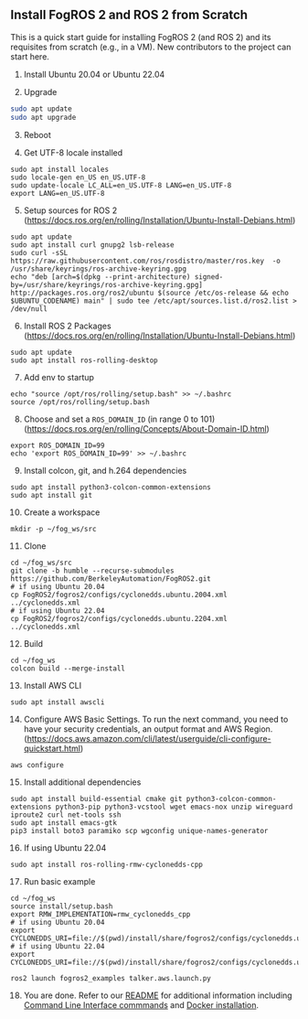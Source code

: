 Install FogROS 2 and ROS 2 from Scratch
---

This is a quick start guide for installing FogROS 2 (and ROS 2) and its requisites from scratch (e.g., in a VM).  New contributors to the project can start here.

1. Install Ubuntu 20.04 or Ubuntu 22.04

2. Upgrade
```bash
sudo apt update
sudo apt upgrade
```

3. Reboot

4. Get UTF-8 locale installed

```
sudo apt install locales
sudo locale-gen en_US en_US.UTF-8
sudo update-locale LC_ALL=en_US.UTF-8 LANG=en_US.UTF-8
export LANG=en_US.UTF-8
```

5. Setup sources for ROS 2 (https://docs.ros.org/en/rolling/Installation/Ubuntu-Install-Debians.html)

```
sudo apt update
sudo apt install curl gnupg2 lsb-release
sudo curl -sSL https://raw.githubusercontent.com/ros/rosdistro/master/ros.key  -o /usr/share/keyrings/ros-archive-keyring.gpg
echo "deb [arch=$(dpkg --print-architecture) signed-by=/usr/share/keyrings/ros-archive-keyring.gpg] http://packages.ros.org/ros2/ubuntu $(source /etc/os-release && echo $UBUNTU_CODENAME) main" | sudo tee /etc/apt/sources.list.d/ros2.list > /dev/null
```

6. Install ROS 2 Packages (https://docs.ros.org/en/rolling/Installation/Ubuntu-Install-Debians.html)

```
sudo apt update
sudo apt install ros-rolling-desktop
```

7. Add env to startup

```
echo "source /opt/ros/rolling/setup.bash" >> ~/.bashrc
source /opt/ros/rolling/setup.bash
```

8. Choose and set a `ROS_DOMAIN_ID` (in range 0 to 101) (https://docs.ros.org/en/rolling/Concepts/About-Domain-ID.html)

```
export ROS_DOMAIN_ID=99
echo 'export ROS_DOMAIN_ID=99' >> ~/.bashrc
```
9. Install colcon, git, and h.264 dependencies

```
sudo apt install python3-colcon-common-extensions
sudo apt install git
```

10. Create a workspace

```
mkdir -p ~/fog_ws/src
```

11. Clone

```
cd ~/fog_ws/src
git clone -b humble --recurse-submodules https://github.com/BerkeleyAutomation/FogROS2.git
# if using Ubuntu 20.04
cp FogROS2/fogros2/configs/cyclonedds.ubuntu.2004.xml ../cyclonedds.xml
# if using Ubuntu 22.04
cp FogROS2/fogros2/configs/cyclonedds.ubuntu.2204.xml ../cyclonedds.xml
```

12. Build

```
cd ~/fog_ws
colcon build --merge-install
```

13. Install AWS CLI

```
sudo apt install awscli
```

14. Configure AWS Basic Settings. To run the next command, you need to have your security credentials, an output format and AWS Region. (https://docs.aws.amazon.com/cli/latest/userguide/cli-configure-quickstart.html)

```
aws configure
```

15. Install additional dependencies

```
sudo apt install build-essential cmake git python3-colcon-common-extensions python3-pip python3-vcstool wget emacs-nox unzip wireguard iproute2 curl net-tools ssh
sudo apt install emacs-gtk
pip3 install boto3 paramiko scp wgconfig unique-names-generator
```

16. If using Ubuntu 22.04

```
sudo apt install ros-rolling-rmw-cyclonedds-cpp
```
   
17. Run basic example

```
cd ~/fog_ws
source install/setup.bash
export RMW_IMPLEMENTATION=rmw_cyclonedds_cpp 
# if using Ubuntu 20.04
export CYCLONEDDS_URI=file://$(pwd)/install/share/fogros2/configs/cyclonedds.ubuntu.2004.xml
# if using Ubuntu 22.04
export CYCLONEDDS_URI=file://$(pwd)/install/share/fogros2/configs/cyclonedds.ubuntu.2204.xml

ros2 launch fogros2_examples talker.aws.launch.py
```

18. You are done. Refer to our [README](https://github.com/BerkeleyAutomation/FogROS2/blob/main/README.md) for additional information including [Command Line Interface commmands](https://github.com/BerkeleyAutomation/FogROS2#command-line-interface) and [Docker installation](https://github.com/BerkeleyAutomation/FogROS2#docker).
